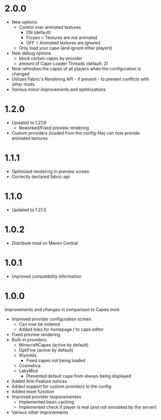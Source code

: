 # 2.0.0
* New options
  * Control over animated textures
    * ON (default)
    * Frozen = Textures are not animated
    * OFF = Animated textures are ignored
  * Only load your cape (and ignore other players)
* New debug options
   * block certain capes by provider
   * amount of Cape-Loader Threads (default: 2)
* Now refreshes the capes of all players when the configuration is changed
* Utilizes Fabric's Rendering API - if present - to prevent conflicts with other mods
* Various minor improvements and optimizations

# 1.2.0
* Updated to 1.21.6
  * Reworked/Fixed preview rendering
* Custom providers (loaded from the config-file) can now provide animated textures

# 1.1.1
* Optimized rendering in preview screen
* Correctly declared fabric-api

# 1.1.0
* Updated to 1.21.5

# 1.0.2
* Distribute mod on Maven Central

# 1.0.1
* Improved compatibility information

# 1.0.0
Improvements and changes in comparison to Capes mod:
* Improved provider configuration screen
  * Can now be ordered
  * Added links for homepage / to cape editor
* Fixed preview rendering
* Built-in providers:
  * MinecraftCapes (active by default)
  * OptiFine (active by default)
  * Wynntils
    * Fixed capes not being loaded
  * Cosmetica
  * LabyMod
    * Prevented default cape from always being displayed
* Added Anti-Feature notices
* Added support for custom providers to the config
* Added reset function
* Improved provider responsiveness
  * Implemented basic caching
  * Implemented check if player is real (and not simulated by the server)
* Various other improvements
